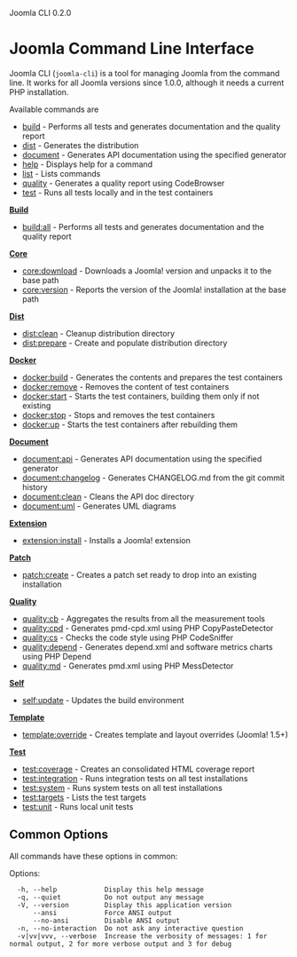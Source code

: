 Joomla CLI 0.2.0
# Joomla Command Line Interface

Joomla CLI (`joomla-cli`) is a tool for managing Joomla from the command line.
It works for all Joomla versions since 1.0.0, although it needs a current PHP installation.

Available commands are

- [build](build/build.md) - Performs all tests and generates documentation and the quality report
- [dist](dist/dist.md) - Generates the distribution
- [document](document/document.md) - Generates API documentation using the specified generator
- [help](help/help.md) - Displays help for a command
- [list](list/list.md) - Lists commands
- [quality](quality/quality.md) - Generates a quality report using CodeBrowser
- [test](test/test.md) - Runs all tests locally and in the test containers

**[Build](build/index.md)**
- [build:all](build/all.md) - Performs all tests and generates documentation and the quality report

**[Core](core/index.md)**
- [core:download](core/download.md) - Downloads a Joomla! version and unpacks it to the base path
- [core:version](core/version.md) - Reports the version of the Joomla! installation at the base path

**[Dist](dist/index.md)**
- [dist:clean](dist/clean.md) - Cleanup distribution directory
- [dist:prepare](dist/prepare.md) - Create and populate distribution directory

**[Docker](docker/index.md)**
- [docker:build](docker/build.md) - Generates the contents and prepares the test containers
- [docker:remove](docker/remove.md) - Removes the content of test containers
- [docker:start](docker/start.md) - Starts the test containers, building them only if not existing
- [docker:stop](docker/stop.md) - Stops and removes the test containers
- [docker:up](docker/up.md) - Starts the test containers after rebuilding them

**[Document](document/index.md)**
- [document:api](document/api.md) - Generates API documentation using the specified generator
- [document:changelog](document/changelog.md) - Generates CHANGELOG.md from the git commit history
- [document:clean](document/clean.md) - Cleans the API doc directory
- [document:uml](document/uml.md) - Generates UML diagrams

**[Extension](extension/index.md)**
- [extension:install](extension/install.md) - Installs a Joomla! extension

**[Patch](patch/index.md)**
- [patch:create](patch/create.md) - Creates a patch set ready to drop into an existing installation

**[Quality](quality/index.md)**
- [quality:cb](quality/cb.md) - Aggregates the results from all the measurement tools
- [quality:cpd](quality/cpd.md) - Generates pmd-cpd.xml using PHP CopyPasteDetector
- [quality:cs](quality/cs.md) - Checks the code style using PHP CodeSniffer
- [quality:depend](quality/depend.md) - Generates depend.xml and software metrics charts using PHP Depend
- [quality:md](quality/md.md) - Generates pmd.xml using PHP MessDetector

**[Self](self/index.md)**
- [self:update](self/update.md) - Updates the build environment

**[Template](template/index.md)**
- [template:override](template/override.md) - Creates template and layout overrides (Joomla! 1.5+)

**[Test](test/index.md)**
- [test:coverage](test/coverage.md) - Creates an consolidated HTML coverage report
- [test:integration](test/integration.md) - Runs integration tests on all test installations
- [test:system](test/system.md) - Runs system tests on all test installations
- [test:targets](test/targets.md) - Lists the test targets
- [test:unit](test/unit.md) - Runs local unit tests

## Common Options

All commands have these options in common:

Options:
```
  -h, --help            Display this help message
  -q, --quiet           Do not output any message
  -V, --version         Display this application version
      --ansi            Force ANSI output
      --no-ansi         Disable ANSI output
  -n, --no-interaction  Do not ask any interactive question
  -v|vv|vvv, --verbose  Increase the verbosity of messages: 1 for normal output, 2 for more verbose output and 3 for debug
```
